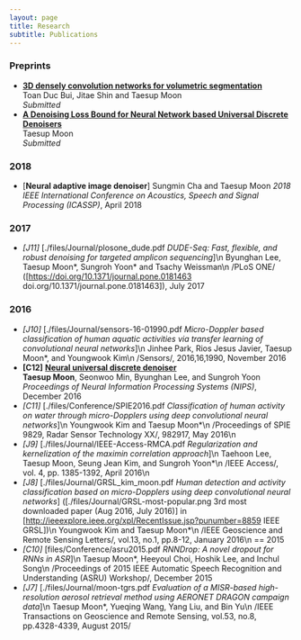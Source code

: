 ```yaml
---
layout: page
title: Research
subtitle: Publications
---
```



### Preprints
- [**3D densely convolution networks for volumetric segmentation**](https://arxiv.org/abs/1709.03199)  
Toan Duc Bui, Jitae Shin and Taesup Moon  
_Submitted_
- [**A Denoising Loss Bound for Neural Network based Universal Discrete Denoisers**](https://arxiv.org/abs/1709.03657)  
Taesup Moon  
_Submitted_

### 2018
- [**Neural adaptive image denoiser**]
Sungmin Cha and Taesup Moon
_2018 IEEE International Conference on Acoustics, Speech and Signal Processing (ICASSP)_, April 2018

### 2017
- *\[J11\]* [./files/Journal/plosone_dude.pdf *DUDE-Seq: Fast, flexible, and robust denoising for targeted amplicon sequencing*]\n
Byunghan Lee, Taesup Moon\*, Sungroh Yoon\* and Tsachy Weissman\n
/PLoS ONE/ ([https://doi.org/10.1371/journal.pone.0181463 doi.org\/10.1371\/journal.pone.0181463]), July 2017

### 2016
- *\[J10\]*  [./files/Journal/sensors-16-01990.pdf *Micro-Doppler based classification of human aquatic activities via transfer learning of convolutional neural networks*]\n
Jinhee Park, Rios Jesus Javier, Taesup Moon*, and Youngwook Kim\n
/Sensors/, 2016,16,1990, November 2016
- **[C12]** [**Neural universal discrete denoiser**](http://115.145.155.74/files/Journal/neural_dude_nips_camera.pdf)  
**Taesup Moon**, Seonwoo Min, Byunghan Lee, and Sungroh Yoon  
_Proceedings of Neural Information Processing Systems (NIPS)_, December 2016
- *\[C11\]* [./files/Conference/SPIE2016.pdf *Classification of human activity on water through micro-Dopplers using deep convolutional neural networks*]\n
Youngwook Kim and Taesup Moon*\n
/Proceedings of SPIE 9829, Radar Sensor Technology XX/, 982917, May 2016\n
- *\[J9\]* [./files/Journal/IEEE-Access-RMCA.pdf *Regularization and kernelization of the maximin correlation approach*]\n
Taehoon Lee, Taesup Moon, Seung Jean Kim, and Sungroh Yoon*\n
/IEEE Access/, vol. 4, pp. 1385-1392, April 2016\n
- *\[J8\]* [./files/Journal/GRSL_kim_moon.pdf *Human detection and activity classification based on micro-Dopplers using deep convolutional neural networks*] ([./files/Journal/GRSL-most-popular.png 3rd most downloaded paper (Aug 2016, July 2016)] in [http://ieeexplore.ieee.org/xpl/RecentIssue.jsp?punumber=8859 IEEE GRSL])\n
Youngwook Kim and Taesup Moon*\n
/IEEE Geoscience and Remote Sensing Letters/, vol.13, no.1, pp.8-12, January 2016\n
== 2015
- *\[C10\]* [files/Conference/asru2015.pdf *RNNDrop: A novel dropout for RNNs in ASR*]\n
Taesup Moon*, Heeyoul Choi, Hoshik Lee, and Inchul Song\n
/Proceedings of 2015 IEEE Automatic Speech Recognition and Understanding (ASRU) Workshop/, December 2015
- *\[J7\]* [./files/Journal/moon-tgrs.pdf *Evaluation of a MISR-based high-resolution aerosol retrieval method using AERONET DRAGON campaign data*]\n
Taesup Moon*, Yueqing Wang, Yang Liu, and Bin Yu\n
/IEEE Transactions on Geoscience and Remote Sensing, vol.53, no.8, pp.4328-4339, August 2015/

